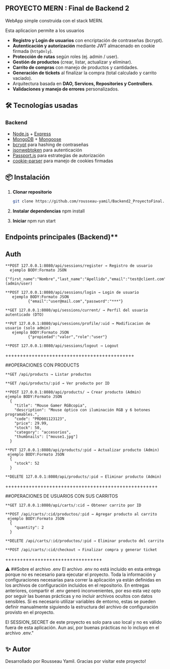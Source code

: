 ## PROYECTO MERN : Final de Backend 2 

WebApp simple construida con el stack MERN. 

Esta aplicacion permite a los usuarios 
- **Registro y Login de usuarios** con encriptación de contraseñas (bcrypt).
- **Autenticación y autorización** mediante JWT almacenado en cookie firmada (`httpOnly`).
- **Protección de rutas** según roles (ej. admin / user).
- **Gestión de productos** (crear, listar, actualizar y eliminar).
- **Carrito de compras** con manejo de productos y cantidades.
- **Generación de tickets** al finalizar la compra (total calculado y carrito vaciado).
- Arquitectura basada en **DAO, Services, Repositories y Controllers**.
- **Validaciones y manejo de errores** personalizados.

## 🛠️ Tecnologías usadas

### Backend
- [Node.js](https://nodejs.org/) + [Express](https://expressjs.com/)
- [MongoDB](https://www.mongodb.com/) + [Mongoose](https://mongoosejs.com/)
- [bcrypt](https://www.npmjs.com/package/bcrypt) para hashing de contraseñas
- [jsonwebtoken](https://www.npmjs.com/package/jsonwebtoken) para autenticación
- [Passport.js](http://www.passportjs.org/) para estrategias de autorización
- [cookie-parser](https://www.npmjs.com/package/cookie-parser) para manejo de cookies firmadas

## 📦 Instalación

1. **Clonar repositorio**
   ```bash
   git clone https://github.com/rousseau-yamil/Backend2_ProyectoFinal.git

2. **Instalar dependencias**
   npm install

3. **Iniciar**
   npm run start

   
## Endpoints principales (Backend)**

## Auth
```
**POST 127.0.0.1:8080/api/sessions/register → Registro de usuario 
  ejemplo BODY:Formato JSON 
          {"first_name":"Nombre","last_name":"Apellido","email":"test@client.com","password":"***","role":"user"}  (admin/user)
```
```
**POST 127.0.0.1:8080/api/sessions/login → Login de usuario
   ejemplo BODY:Formato JSON 
          {"email":"user@mail.com","password":"***"}
```
```
**GET 127.0.0.1:8080/api/sessions/current/ → Perfil del usuario autenticado (DTO)
```
```
**PUT 127.0.0.1:8080/api/sessions/profile/:uid → Modificacion de usuario (solo admin)
   ejemplo BODY:Formato JSON 
          {"propiedad":"valor","role":"user"}
```
```
**POST 127.0.0.1:8080/api/sessions/logout → Logout
```
++++++++++++++++++++++++++++++++++++++++++++

##OPERACIONES CON PRODUCTS
```
**GET /api/products → Listar productos
```
```
**GET /api/products/:pid → Ver producto por ID
```
```
**POST 127.0.0.1:8080/api/products/ → Crear producto (Admin)
ejemplo BODY:Formato JSON 
  {
    "title": "Mouse Gamer RGBcopia",
    "description": "Mouse óptico con iluminación RGB y 6 botones programables.",
    "code": "PRD001123123",
    "price": 29.99,
    "stock": 50,
    "category": "accesorios",
    "thumbnails": ["mouse1.jpg"]
  }
```
```
**PUT 127.0.0.1:8080/api/products/:pid → Actualizar producto (Admin)
 ejemplo BODY:Formato JSON 
  {
    "stock": 52
  }
```
```
**DELETE 127.0.0.1:8080/api/products/:pid → Eliminar producto (Admin)
```
++++++++++++++++++++++++++++++++++++++++++++++++++++

##OPERACIONES DE USUARIOS CON SUS CARRITOS
```
**GET 127.0.0.1:8080/api/carts/:cid → Obtener carrito por ID
```
```
**POST /api/carts/:cid/productos/:pid → Agregar producto al carrito
 ejemplo BODY:Formato JSON
  {
    "quantity": 2
  }
```
```
**DELETE /api/carts/:id/productos/:pid → Eliminar producto del carrito
```
```
**POST /api/carts/:cid/checkout → Finalizar compra y generar ticket
```
+++++++++++++++++++++++++++++++++

⚠️ ##Sobre el archivo .env
El archivo .env no está incluido en esta entrega porque no es necesario para ejecutar el proyecto.
Toda la información y configuraciones necesarias para correr la aplicación ya están definidas en los archivos de configuración incluidos en el repositorio.
En entregas anteriores, compartir el .env generó inconvenientes, por eso esta vez opto por seguir las buenas prácticas y no incluir archivos ocultos con datos sensibles.
Si es necesario utilizar variables de entorno, estas se pueden definir manualmente siguiendo la estructura del archivo de configuración provisto en el proyecto.

El SESSION_SECRET de este proyecto es solo para uso local y no es válido fuera de esta aplicación. Aun así, por buenas prácticas no lo incluyo en el archivo .env."


## ✨ Autor
Desarrollado por Rousseau Yamil. 
Gracias por visitar este proyecto! 

